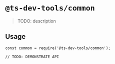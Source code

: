 # `@ts-dev-tools/common`

> TODO: description

## Usage

```
const common = require('@ts-dev-tools/common');

// TODO: DEMONSTRATE API
```
